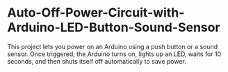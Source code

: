 # Auto-Off-Power-Circuit-with-Arduino-LED-Button-Sound-Sensor
This project lets you power on an Arduino using a push button or a sound sensor. Once triggered, the Arduino turns on, lights up an LED, waits for 10 seconds, and then shuts itself off automatically to save power.

